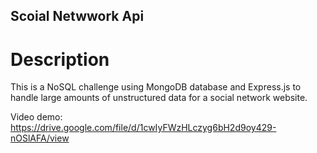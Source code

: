 ## Scoial Netwwork Api

# Description

This is a NoSQL challenge using MongoDB database and Express.js to handle large amounts of unstructured data for a social network website.

Video demo: https://drive.google.com/file/d/1cwIyFWzHLczyg6bH2d9oy429-nOSlAFA/view
